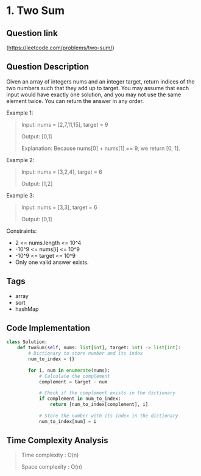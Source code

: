 # 1. Two Sum

## Question link
(https://leetcode.com/problems/two-sum/)

## Question Description
Given an array of integers nums and an integer target, return indices of the two numbers such that they add up to target.
You may assume that each input would have exactly one solution, and you may not use the same element twice.
You can return the answer in any order.

Example 1:
> Input: nums = [2,7,11,15], target = 9
>
> Output: [0,1]
>
> Explanation: Because nums[0] + nums[1] == 9, we return [0, 1].

Example 2:
> Input: nums = [3,2,4], target = 6
>
> Output: [1,2]

Example 3:
> Input: nums = [3,3], target = 6
>
> Output: [0,1]

Constraints:
* 2 <= nums.length <= 10^4
* -10^9 <= nums[i] <= 10^9
* -10^9 <= target <= 10^9
* Only one valid answer exists.

## Tags
- array
- sort
- hashMap

## Code Implementation
```python
class Solution:
    def twoSum(self, nums: list[int], target: int) -> list[int]:
        # Dictionary to store number and its index
        num_to_index = {}
        
        for i, num in enumerate(nums):
            # Calculate the complement
            complement = target - num
            
            # Check if the complement exists in the dictionary
            if complement in num_to_index:
                return [num_to_index[complement], i]
            
            # Store the number with its index in the dictionary
            num_to_index[num] = i
```

## Time Complexity Analysis
> Time complexity  : O(n)
>
> Space complexity : O(n)
